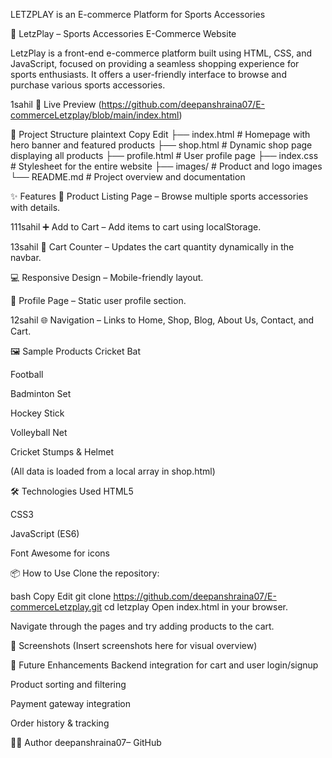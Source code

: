 LETZPLAY is an E-commerce Platform for Sports Accessories

🏏 LetzPlay – Sports Accessories E-Commerce Website

LetzPlay is a front-end e-commerce platform built using HTML, CSS, and JavaScript, focused on providing a seamless shopping experience for sports enthusiasts. It offers a user-friendly interface to browse and purchase various sports accessories.

1sahil
🔗 Live Preview (https://github.com/deepanshraina07/E-commerceLetzplay/blob/main/index.html)

📂 Project Structure plaintext Copy Edit ├── index.html # Homepage with hero banner and featured products ├── shop.html # Dynamic shop page displaying all products ├── profile.html # User profile page ├── index.css # Stylesheet for the entire website ├── images/ # Product and logo images └── README.md # Project overview and documentation

✨ Features 🛒 Product Listing Page – Browse multiple sports accessories with details.

111sahil
➕ Add to Cart – Add items to cart using localStorage.

13sahil
🔢 Cart Counter – Updates the cart quantity dynamically in the navbar.

💻 Responsive Design – Mobile-friendly layout.

🧾 Profile Page – Static user profile section.

12sahil
🌐 Navigation – Links to Home, Shop, Blog, About Us, Contact, and Cart.

🖼️ Sample Products Cricket Bat

Football

Badminton Set

Hockey Stick

Volleyball Net

Cricket Stumps & Helmet

(All data is loaded from a local array in shop.html)

🛠️ Technologies Used HTML5

CSS3

JavaScript (ES6)

Font Awesome for icons

📦 How to Use Clone the repository:

bash Copy Edit git clone https://github.com/deepanshraina07/E-commerceLetzplay.git cd letzplay Open index.html in your browser.

Navigate through the pages and try adding products to the cart.

📸 Screenshots (Insert screenshots here for visual overview)

🚀 Future Enhancements Backend integration for cart and user login/signup

Product sorting and filtering

Payment gateway integration

Order history & tracking

👨‍💻 Author deepanshraina07– GitHub
